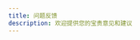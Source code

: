 ```yaml
---
title: 问题反馈
description: 欢迎提供您的宝贵意见和建议
---
```


<script setup>
import { onMounted, ref } from 'vue'
import { useData } from 'vitepress'

const { isDark } = useData()
const walineInstance = ref(null)

onMounted(() => {
  if (typeof window !== 'undefined') {
    const maxRetries = 10
    let retryCount = 0

    const initWaline = () => {
      // 如果已经初始化过，先销毁实例
      if (walineInstance.value) {
        walineInstance.value.destroy()
      }

      // 检查 DOM 元素是否存在
      const walineContainer = document.querySelector('#waline')
      if (!walineContainer) {
        console.warn('Waline container not found, retrying...')
        if (retryCount < maxRetries) {
          retryCount++
          setTimeout(initWaline, 100)
        }
        return
      }

      // 检查 Waline 脚本是否加载
      if (typeof window.Waline === 'undefined') {
        console.warn('Waline is not loaded yet, retrying...')
        if (retryCount < maxRetries) {
          retryCount++
          setTimeout(initWaline, 100)
        }
        return
      }

      try {
        // 初始化 Waline
        walineInstance.value = window.Waline.init({
          el: '#waline',
          serverURL: 'https://funfe-feedback.vercel.app/',
          dark: isDark.value,
          lang: 'zh-CN',
          login: 'force',
          pageview: true,
          comment: true,
          emoji: [
            '//unpkg.com/@waline/emojis@1.1.0/weibo',
            '//unpkg.com/@waline/emojis@1.1.0/bilibili'
          ],
          imageUploader: false,
          search: false,
          wordLimit: 500,
          requiredMeta: ['nick', 'mail'],
          reaction: true,
          locale: {
            placeholder: '欢迎留下您的意见和建议...'
          }
        })
        console.log('Waline initialized successfully!')
      } catch (error) {
        console.error('Failed to initialize Waline:', error)
        if (retryCount < maxRetries) {
          retryCount++
          setTimeout(initWaline, 100)
        }
      }
    }

    initWaline()
  }
})
</script>

<template>
  <div class="feedback-container">
    <div class="feedback-header">
      <h1>问题反馈</h1>
      <p class="description">
        欢迎提供您的宝贵意见和建议。您可以在下方直接发表评论，我们会及时回复。
      </p>
      <div class="features">
        <div class="feature">
          <h3>📝 问题反馈</h3>
          <p>遇到问题或 Bug？请详细描述问题发生的场景和复现步骤。</p>
        </div>
        <div class="feature">
          <h3>💡 功能建议</h3>
          <p>有新功能建议？欢迎分享您的想法。</p>
        </div>
        <div class="feature">
          <h3>👥 交流讨论</h3>
          <p>想要交流学习心得？在这里可以展开讨论。</p>
        </div>
      </div>
    </div>
    <ClientOnly>
      <div class="waline-container">
        <div id="waline"></div>
      </div>
    </ClientOnly>
  </div>
</template>

<style scoped>
.feedback-container {
  max-width: 1200px;
  margin: 0 auto;
  padding: 2rem 1rem;
}

.feedback-header {
  text-align: center;
  margin-bottom: 3rem;
}

.description {
  color: var(--vp-c-text-2);
  margin: 1rem 0 2rem;
}

.features {
  display: grid;
  grid-template-columns: repeat(auto-fit, minmax(250px, 1fr));
  gap: 2rem;
  margin: 2rem 0;
}

.feature {
  padding: 1.5rem;
  border-radius: 8px;
  background: var(--vp-c-bg-soft);
  transition: transform 0.2s;
}

.feature:hover {
  transform: translateY(-2px);
}

.feature h3 {
  margin: 0 0 0.5rem;
  font-size: 1.2rem;
  color: var(--vp-c-brand);
}

.feature p {
  margin: 0;
  color: var(--vp-c-text-2);
  font-size: 0.9rem;
  line-height: 1.5;
}

.waline-container {
  margin-top: 2rem;
  border-top: 1px solid var(--vp-c-divider);
  padding-top: 2rem;
}

@media (max-width: 640px) {
  .feedback-container {
    padding: 1rem;
  }
  
  .features {
    grid-template-columns: 1fr;
    gap: 1rem;
  }
}

:deep(.wl-comment) {
  border-radius: 8px;
  padding: 1rem;
  margin-bottom: 1rem;
  background: var(--vp-c-bg-soft);
}

:deep(.wl-header) {
  border-bottom: 1px solid var(--vp-c-divider);
  padding-bottom: 1rem;
  margin-bottom: 1rem;
}
</style>
